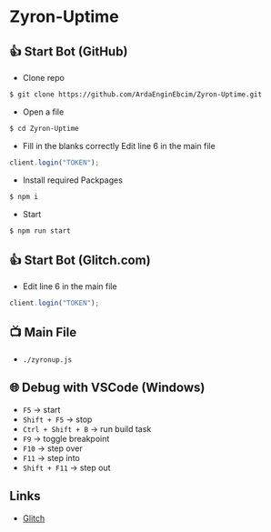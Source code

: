 # Zyron-Uptime

## 👍 Start Bot (GitHub)
- Clone repo
```bash
$ git clone https://github.com/ArdaEnginEbcim/Zyron-Uptime.git
```
- Open a file
```bash
$ cd Zyron-Uptime
```
- Fill in the blanks correctly
Edit line 6 in the main file
```js
client.login("TOKEN");
```
- Install required Packpages
```bash
$ npm i
```
- Start
```bash
$ npm run start
```

## 👍 Start Bot (Glitch.com)
- Edit line 6 in the main file
```js
client.login("TOKEN");
```

## 📺 Main File
- `./zyronup.js`

## 🌐 Debug with VSCode (Windows)
* `F5` -> start
* `Shift + F5` -> stop
* `Ctrl + Shift + B` -> run build task
* `F9` -> toggle breakpoint
* `F10` -> step over
* `F11` -> step into
* `Shift + F11` -> step out

## Links
* [Glitch](https://glitch.com/~meska-zyron-uptime)
